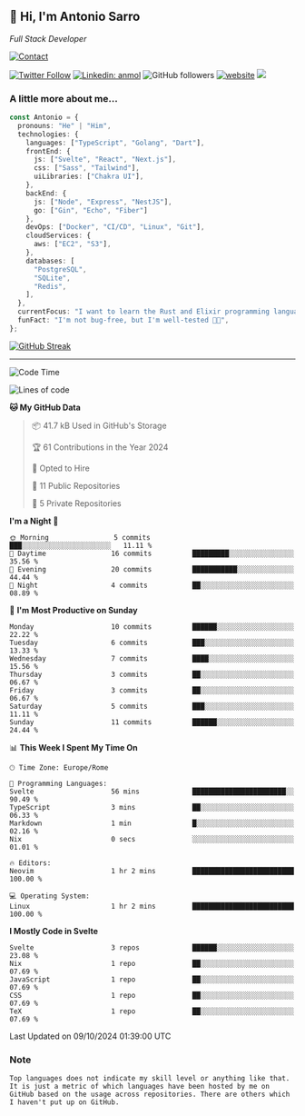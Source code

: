 <h2>
    👋 Hi, I'm Antonio Sarro 
</h2>
<p><em>
    Full Stack Developer
</em></p>

[![Contact](https://img.shields.io/badge/Contact-222222?style=for-the-badge&logo=protonmail&logoColor=#6D4AFF)](mailto:contact@antoniosarro.dev)

[![Twitter Follow](https://img.shields.io/twitter/follow/_antoniosarro_?label=Follow)](https://twitter.com/intent/follow?screen_name=_antoniosarro_)
[![Linkedin: anmol](https://img.shields.io/badge/-anmol-blue?style=flat-square&logo=Linkedin&logoColor=white&link=https://www.linkedin.com/in/antoniosarro99/)](https://www.linkedin.com/in/antoniosarro99/)
![GitHub followers](https://img.shields.io/github/followers/antoniosarro?label=Follow&style=social)
[![website](https://img.shields.io/badge/Website-46a2f1.svg?&style=flat-square&logo=Google-Chrome&logoColor=white&link=https://antoniosarro.dev/)](https://antoniosarro.dev/)
![](https://visitor-badge.glitch.me/badge?page_id=antoniosarro.antoniosarro)

### A little more about me...

```typescript
const Antonio = {
  pronouns: "He" | "Him",
  technologies: {
    languages: ["TypeScript", "Golang", "Dart"],
    frontEnd: {
      js: ["Svelte", "React", "Next.js"],
      css: ["Sass", "Tailwind"],
      uiLibraries: ["Chakra UI"],
    },
    backEnd: {
      js: ["Node", "Express", "NestJS"],
      go: ["Gin", "Echo", "Fiber"]
    },
    devOps: ["Docker", "CI/CD", "Linux", "Git"],
    cloudServices: {
      aws: ["EC2", "S3"],
    },
    databases: [
      "PostgreSQL",
      "SQLite",
      "Redis",
    ],
  },
  currentFocus: "I want to learn the Rust and Elixir programming languages",
  funFact: "I'm not bug-free, but I'm well-tested 😶‍🌫️",
};
```

[![GitHub Streak](https://streak-stats.demolab.com?user=antoniosarro&theme=github-dark-dimmed&hide_border=true)](https://git.io/streak-stats)

---

<!--START_SECTION:waka-->
![Code Time](http://img.shields.io/badge/Code%20Time-1%20hr%2023%20mins-blue)

![Lines of code](https://img.shields.io/badge/From%20Hello%20World%20I%27ve%20Written-39.6%20thousand%20lines%20of%20code-blue)

**🐱 My GitHub Data** 

> 📦 41.7 kB Used in GitHub's Storage 
 > 
> 🏆 61 Contributions in the Year 2024
 > 
> 💼 Opted to Hire
 > 
> 📜 11 Public Repositories 
 > 
> 🔑 5 Private Repositories 
 > 
**I'm a Night 🦉** 

```text
🌞 Morning                5 commits           ███░░░░░░░░░░░░░░░░░░░░░░   11.11 % 
🌆 Daytime                16 commits          █████████░░░░░░░░░░░░░░░░   35.56 % 
🌃 Evening                20 commits          ███████████░░░░░░░░░░░░░░   44.44 % 
🌙 Night                  4 commits           ██░░░░░░░░░░░░░░░░░░░░░░░   08.89 % 
```
📅 **I'm Most Productive on Sunday** 

```text
Monday                   10 commits          ██████░░░░░░░░░░░░░░░░░░░   22.22 % 
Tuesday                  6 commits           ███░░░░░░░░░░░░░░░░░░░░░░   13.33 % 
Wednesday                7 commits           ████░░░░░░░░░░░░░░░░░░░░░   15.56 % 
Thursday                 3 commits           ██░░░░░░░░░░░░░░░░░░░░░░░   06.67 % 
Friday                   3 commits           ██░░░░░░░░░░░░░░░░░░░░░░░   06.67 % 
Saturday                 5 commits           ███░░░░░░░░░░░░░░░░░░░░░░   11.11 % 
Sunday                   11 commits          ██████░░░░░░░░░░░░░░░░░░░   24.44 % 
```


📊 **This Week I Spent My Time On** 

```text
🕑︎ Time Zone: Europe/Rome

💬 Programming Languages: 
Svelte                   56 mins             ███████████████████████░░   90.49 % 
TypeScript               3 mins              ██░░░░░░░░░░░░░░░░░░░░░░░   06.33 % 
Markdown                 1 min               █░░░░░░░░░░░░░░░░░░░░░░░░   02.16 % 
Nix                      0 secs              ░░░░░░░░░░░░░░░░░░░░░░░░░   01.01 % 

🔥 Editors: 
Neovim                   1 hr 2 mins         █████████████████████████   100.00 % 

💻 Operating System: 
Linux                    1 hr 2 mins         █████████████████████████   100.00 % 
```

**I Mostly Code in Svelte** 

```text
Svelte                   3 repos             ██████░░░░░░░░░░░░░░░░░░░   23.08 % 
Nix                      1 repo              ██░░░░░░░░░░░░░░░░░░░░░░░   07.69 % 
JavaScript               1 repo              ██░░░░░░░░░░░░░░░░░░░░░░░   07.69 % 
CSS                      1 repo              ██░░░░░░░░░░░░░░░░░░░░░░░   07.69 % 
TeX                      1 repo              ██░░░░░░░░░░░░░░░░░░░░░░░   07.69 % 
```




 Last Updated on 09/10/2024 01:39:00 UTC
<!--END_SECTION:waka-->

### Note
```text
Top languages does not indicate my skill level or anything like that. It is just a metric of which languages have been hosted by me on GitHub based on the usage across repositories. There are others which I haven't put up on GitHub.
```
